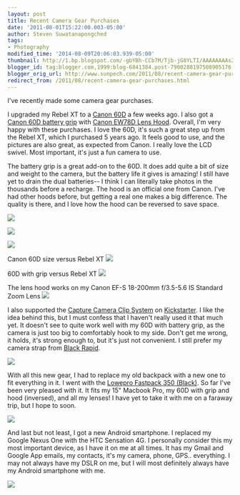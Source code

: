 ```yaml
---
layout: post
title: Recent Camera Gear Purchases
date: '2011-08-01T15:22:00.003-05:00'
author: Steven Suwatanapongched
tags:
- Photography
modified_time: '2014-08-09T20:06:03.939-05:00'
thumbnail: http://1.bp.blogspot.com/-gbYBh-CCb7M/Tjb-jG8YLTI/AAAAAAAAs2I/lLZ68CJEAyE/s600/IMAG0035.jpg
blogger_id: tag:blogger.com,1999:blog-6841384.post-7900288197508905176
blogger_orig_url: http://www.sunpech.com/2011/08/recent-camera-gear-purchases.html
redirect_from: /2011/08/recent-camera-gear-purchases.html
---
```


I've recently made some camera gear purchases.

I upgraded my Rebel XT to a <a href="http://t.co/rbVhD9Q">Canon 60D</a> a few weeks ago. I also got a <a href="http://t.co/GxWYUQe">Canon 60D battery grip</a> with <a href="http://t.co/1qwSLoS">Canon EW78D Lens Hood</a>. Overall, I'm very happy with these purchases. I love the 60D, it's such a great step up from the Rebel XT, which I purchased 5 years ago. It feels good to use, and the pictures are also great, as expected from Canon. I really love the LCD swivel. Most important, it's just a fun camera to use.

The battery grip is a great add-on to the 60D. It does add quite a bit of size and weight to the camera, but the battery life it gives is amazing! I still have yet to drain the dual batteries-- I think I can literally take photos in the thousands before a recharge. The hood is an official one from Canon. I've had other hoods before, but getting a real one makes a big difference. The quality is there, and I love how the hood can be reversed to save space.

<a href="http://1.bp.blogspot.com/-gbYBh-CCb7M/Tjb-jG8YLTI/AAAAAAAAs2I/lLZ68CJEAyE/s600/IMAG0035.jpg" ><img border="0" src="http://1.bp.blogspot.com/-gbYBh-CCb7M/Tjb-jG8YLTI/AAAAAAAAs2I/lLZ68CJEAyE/s320/IMAG0035.jpg"  /></a>

<a href="http://1.bp.blogspot.com/-NyUvF4QW_Aw/Tjb-j2oTqQI/AAAAAAAAs2M/_zN3TuOEXpk/s600/IMAG0037.jpg" ><img border="0" src="http://1.bp.blogspot.com/-NyUvF4QW_Aw/Tjb-j2oTqQI/AAAAAAAAs2M/_zN3TuOEXpk/s320/IMAG0037.jpg"  /></a>

<a href="http://4.bp.blogspot.com/-c9WR9T_uZI8/Tjb-kVxkNeI/AAAAAAAAs2Q/UhRZdWJb3sU/s600/IMAG0038.jpg" ><img border="0" src="http://4.bp.blogspot.com/-c9WR9T_uZI8/Tjb-kVxkNeI/AAAAAAAAs2Q/UhRZdWJb3sU/s320/IMAG0038.jpg"  /></a>

Canon 60D size versus Rebel XT
<a href="http://3.bp.blogspot.com/-flpgN_wUXdQ/Tjb-led7eLI/AAAAAAAAs2U/b33lz-rmN48/s600/IMAG0044.jpg" ><img border="0" src="http://3.bp.blogspot.com/-flpgN_wUXdQ/Tjb-led7eLI/AAAAAAAAs2U/b33lz-rmN48/s320/IMAG0044.jpg"  /></a>

60D with grip versus Rebel XT
<a href="http://4.bp.blogspot.com/-TQA8Rc01kRY/Tjb-n8fvz2I/AAAAAAAAs2g/P-H0scF3krQ/s600/IMAG0047.jpg" ><img border="0" src="http://4.bp.blogspot.com/-TQA8Rc01kRY/Tjb-n8fvz2I/AAAAAAAAs2g/P-H0scF3krQ/s320/IMAG0047.jpg"  /></a>

The lens hood works on my Canon EF-S 18-200mm f/3.5-5.6 IS Standard Zoom Lens  <a href="http://2.bp.blogspot.com/-5qHAlmupzps/Tjb-rUbBg7I/AAAAAAAAs2k/fL36TAd42P0/s600/IMAG0055.jpg" ><img border="0" src="http://2.bp.blogspot.com/-5qHAlmupzps/Tjb-rUbBg7I/AAAAAAAAs2k/fL36TAd42P0/s320/IMAG0055.jpg"  /></a>

I also supported the <a href="http://www.kickstarter.com/projects/97103764/capture-camera-clip-system">Capture Camera Clip System</a> on <a href="http://www.kickstarter.com/">Kickstarter</a>. I like the idea behind this, but I must confess that I haven't really used it that much yet. It doesn't see to quite work well with my 60D with battery grip, as the camera is just too big to comfortably hook to my side. Don't get me wrong, it holds, it's strong enough to, but it's just not convenient. I still prefer my camera strap from <a href="http://www.blackrapid.com/">Black Rapid</a>.

<a href="http://2.bp.blogspot.com/-h-VFTSGFilg/TjcDg1DHauI/AAAAAAAAs2w/n-E8MbAte90/s600/IMAG0132.jpeg" ><img border="0" src="http://2.bp.blogspot.com/-h-VFTSGFilg/TjcDg1DHauI/AAAAAAAAs2w/n-E8MbAte90/s320/IMAG0132.jpeg"  /></a>

With all this new gear, I had to replace my old backpack with a new one to fit everything in it. I went with the <a href="http://t.co/ZGj1Hsh">Lowepro Fastpack 350 (Black)</a>. So far I've been very pleased with it. It fits my 15" Macbook Pro, my 60D with grip and hood (inversed), and all my lenses! I have yet to take it with me on a faraway trip, but I hope to soon.

<a href="http://3.bp.blogspot.com/--2f199gUaY0/TjcHTfCFh8I/AAAAAAAAs20/kZ3kKW0RqEE/s600/41w6g6Su2KL.jpeg" ><img border="0" src="http://3.bp.blogspot.com/--2f199gUaY0/TjcHTfCFh8I/AAAAAAAAs20/kZ3kKW0RqEE/s320/41w6g6Su2KL.jpeg"  /></a>

And last but not least, I got a new Android smartphone. I replaced my Google Nexus One with the HTC Sensation 4G. I personally consider this my most important device, as I have it on me at all times. It has my Gmail and Google App emails, my contacts, it's my camera, phone, GPS.. everything. I may not always have my DSLR on me, but I will most definitely always have my Android smartphone with me.

<a href="http://4.bp.blogspot.com/-3i_mSZrYgiQ/TjcIPmPmL3I/AAAAAAAAs24/uBW5LdPAyls/s600/htc-sensation-4g-phone.jpeg" ><img border="0" src="http://4.bp.blogspot.com/-3i_mSZrYgiQ/TjcIPmPmL3I/AAAAAAAAs24/uBW5LdPAyls/s600/htc-sensation-4g-phone.jpeg" /></a>